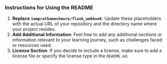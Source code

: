 
### Instructions for Using the README
1. **Replace `iamprathameshmore/flask_webhook`**: Update these placeholders with the actual URL of your repository and the directory name where your project resides.
2. **Add Additional Information**: Feel free to add any additional sections or information relevant to your learning journey, such as challenges faced or resources used.
3. **License Section**: If you decide to include a license, make sure to add a license file or specify the license type in the `README.md`.
